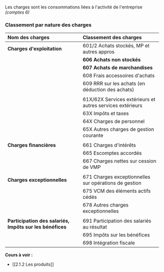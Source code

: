 Les charges sont les consommations liées à l'activité de l'entreprise *(comptes 6)*

### Classement par nature des charges

| Nom des charges                                          | Classement des charges                                    |
|:-------------------------------------------------------- |:--------------------------------------------------------- |
| **Charges d'exploitation**                               | 601/2 Achats stockés, MP et autres appros                 |
|                                                          | **606 Achats non stockés**                                    |
|                                                          | **607 Achats de marchandises**                                |
|                                                          | 608 Frais accessoires d'achats                            |
|                                                          | 609 RRR sur les achats (en déduction des achats)          |
|                                                          |                                                           |
|                                                          | 61X/62X Services extérieurs et autres services extérieurs |
|                                                          | 63X Impôts et taxes                                       |
|                                                          | 64X Charges de personnel                                  |
|                                                          | 65X Autres charges de gestion courante                    |
|                                                          |                                                           |
| **Charges financières**                                  | 661 Charges d'intérêts                                    |
|                                                          | 665 Escomptes accordés                                    |
|                                                          | 667 Charges nettes sur cession de VMP                     |
|                                                          |                                                           |
| **Charges exceptionnelles**                              | 671 Charges exceptionnelles sur opérations de gestion     |
|                                                          | 675 VCM des éléments actifs cédés                         |
|                                                          | 678 Autres charges exceptionnelles                        |
|                                                          |                                                           |
| **Participation des salariés, Impôts sur les bénéfices** | 691 Participation des salariés au résultat                |
|                                                          | 695 Impôts sur les bénéfices                              |
|                                                          |  698 Intégration fiscale |


**Cours à voir :**
- [[2.1.2 Les produits]]